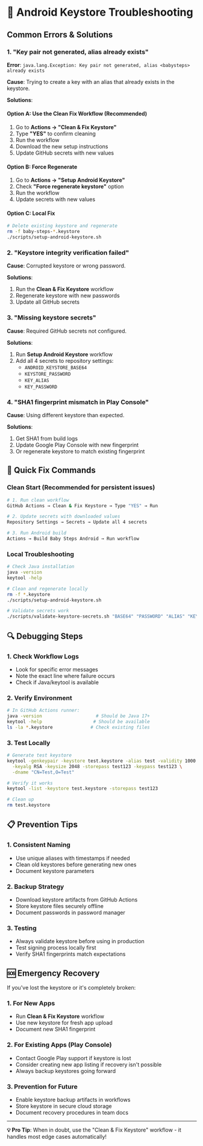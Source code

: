 # 🔧 Android Keystore Troubleshooting

## Common Errors & Solutions

### 1. "Key pair not generated, alias already exists"

**Error**: `java.lang.Exception: Key pair not generated, alias <babysteps> already exists`

**Cause**: Trying to create a key with an alias that already exists in the keystore.

**Solutions**:

#### Option A: Use the Clean Fix Workflow (Recommended)
1. Go to **Actions → "Clean & Fix Keystore"**
2. Type **"YES"** to confirm cleaning
3. Run the workflow
4. Download the new setup instructions
5. Update GitHub secrets with new values

#### Option B: Force Regenerate
1. Go to **Actions → "Setup Android Keystore"**
2. Check **"Force regenerate keystore"** option
3. Run the workflow
4. Update secrets with new values

#### Option C: Local Fix
```bash
# Delete existing keystore and regenerate
rm -f baby-steps-*.keystore
./scripts/setup-android-keystore.sh
```

### 2. "Keystore integrity verification failed"

**Cause**: Corrupted keystore or wrong password.

**Solutions**:
1. Run the **Clean & Fix Keystore** workflow
2. Regenerate keystore with new passwords
3. Update all GitHub secrets

### 3. "Missing keystore secrets"

**Cause**: Required GitHub secrets not configured.

**Solutions**:
1. Run **Setup Android Keystore** workflow
2. Add all 4 secrets to repository settings:
   - `ANDROID_KEYSTORE_BASE64`
   - `KEYSTORE_PASSWORD`  
   - `KEY_ALIAS`
   - `KEY_PASSWORD`

### 4. "SHA1 fingerprint mismatch in Play Console"

**Cause**: Using different keystore than expected.

**Solutions**:
1. Get SHA1 from build logs
2. Update Google Play Console with new fingerprint
3. Or regenerate keystore to match existing fingerprint

## 🚀 Quick Fix Commands

### Clean Start (Recommended for persistent issues)
```bash
# 1. Run clean workflow
GitHub Actions → Clean & Fix Keystore → Type "YES" → Run

# 2. Update secrets with downloaded values
Repository Settings → Secrets → Update all 4 secrets

# 3. Run Android build
Actions → Build Baby Steps Android → Run workflow
```

### Local Troubleshooting
```bash
# Check Java installation
java -version
keytool -help

# Clean and regenerate locally
rm -f *.keystore
./scripts/setup-android-keystore.sh

# Validate secrets work
./scripts/validate-keystore-secrets.sh "BASE64" "PASSWORD" "ALIAS" "KEYPASSWORD"
```

## 🔍 Debugging Steps

### 1. Check Workflow Logs
- Look for specific error messages
- Note the exact line where failure occurs
- Check if Java/keytool is available

### 2. Verify Environment
```bash
# In GitHub Actions runner:
java -version                    # Should be Java 17+
keytool -help                   # Should be available
ls -la *.keystore              # Check existing files
```

### 3. Test Locally
```bash
# Generate test keystore
keytool -genkeypair -keystore test.keystore -alias test -validity 1000 \
  -keyalg RSA -keysize 2048 -storepass test123 -keypass test123 \
  -dname "CN=Test,O=Test"

# Verify it works
keytool -list -keystore test.keystore -storepass test123

# Clean up
rm test.keystore
```

## 📋 Prevention Tips

### 1. Consistent Naming
- Use unique aliases with timestamps if needed
- Clean old keystores before generating new ones
- Document keystore parameters

### 2. Backup Strategy
- Download keystore artifacts from GitHub Actions
- Store keystore files securely offline
- Document passwords in password manager

### 3. Testing
- Always validate keystore before using in production
- Test signing process locally first
- Verify SHA1 fingerprints match expectations

## 🆘 Emergency Recovery

If you've lost the keystore or it's completely broken:

### 1. For New Apps
- Run **Clean & Fix Keystore** workflow
- Use new keystore for fresh app upload
- Document new SHA1 fingerprint

### 2. For Existing Apps (Play Console)
- Contact Google Play support if keystore is lost
- Consider creating new app listing if recovery isn't possible
- Always backup keystores going forward

### 3. Prevention for Future
- Enable keystore backup artifacts in workflows
- Store keystore in secure cloud storage
- Document recovery procedures in team docs

---

**💡 Pro Tip**: When in doubt, use the "Clean & Fix Keystore" workflow - it handles most edge cases automatically!